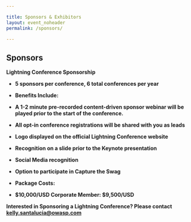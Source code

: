 ```yaml
---

title: Sponsors & Exhibitors
layout: event_noheader
permalink: /sponsors/

---
```


## Sponsors

<strong> Lightning Conference Sponsorship
 
* 5 sponsors per conference, 6 total conferences per year

* <strong> Benefits Include:
 * A 1-2 minute pre-recorded content-driven sponsor webinar will be played prior to the start of the conference. 
 * All opt-in conference registrations will be shared with you as leads
 * Logo displayed on the official Lightning Conference website
 * Recognition on a slide prior to the Keynote presentation 
 * Social Media recognition
 * Option to participate in Capture the Swag
 
* <strong> Package Costs:
 * $10,000/USD Corporate Member: $9,500/USD

Interested in Sponsoring a Lightning Conference? Please contact <kelly.santalucia@owasp.com> 
